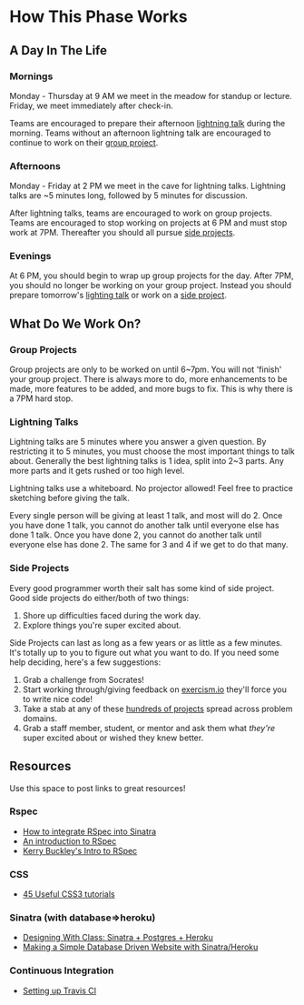 # How This Phase Works

## A Day In The Life

### Mornings
Monday - Thursday at 9 AM we meet in the meadow for standup or lecture. Friday, we
meet immediately after check-in.

Teams are encouraged to prepare their afternoon [lightning
talk](#lightning-talks) during the morning. Teams without an afternoon lightning
talk are encouraged to continue to work on their [group project](#group-projects).

### Afternoons
Monday - Friday at 2 PM we meet in the cave for lightning talks. Lightning talks
are ~5 minutes long, followed by 5 minutes for discussion.

After lightning talks, teams are encouraged to work on group projects. Teams are
encouraged to stop working on projects at 6 PM and must stop work at 7PM. Thereafter
you should all pursue [side projects](#side-projects).

### Evenings
At 6 PM, you should begin to wrap up group projects for the day.  After 7PM, you
should no longer be working on your group project. Instead you should prepare
tomorrow's [lighting talk](#lightning-talks) or work on a [side project](#side-projects).

## What Do We Work On?

### Group Projects
Group projects are only to be worked on until 6~7pm. You will not 'finish' your
group project. There is always more to do, more enhancements to be made, more
features to be added, and more bugs to fix. This is why there is a 7PM hard
stop.

### Lightning Talks
Lightning talks are 5 minutes where you answer a given question. By restricting
it to 5 minutes, you must choose the most important things to talk about.
Generally the best lightning talks is 1 idea, split into 2~3 parts. Any more
parts and it gets rushed or too high level.

Lightning talks use a whiteboard. No projector allowed! Feel free to practice
sketching before giving the talk.

Every single person will be giving at least 1 talk, and most will do 2. Once you
have done 1 talk, you cannot do another talk until everyone else has done 1
talk. Once you have done 2, you cannot do another talk until everyone else has
done 2. The same for 3 and 4 if we get to do that many.

### Side Projects
Every good programmer worth their salt has some kind of side project. Good side
projects do either/both of two things:

1. Shore up difficulties faced during the work day.
2. Explore things you're super excited about.

Side Projects can last as long as a few years or as little as a few minutes.
It's totally up to you to figure out what you want to do. If you need some help
deciding, here's a few suggestions:

1. Grab a challenge from Socrates!
2. Start working through/giving feedback on [exercism.io](http://exercism.io)
   they'll force you to write nice code!
3. Take a stab at any of these [hundreds of
   projects](https://github.com/thekarangoel/Projects) spread across problem
   domains.
4. Grab a staff member, student, or mentor and ask them what *they're* super
   excited about or wished they knew better.

## Resources

Use this space to post links to great resources!

### Rspec
* [How to integrate RSpec into Sinatra](http://net.tutsplus.com/tutorials/ruby/how-to-integrate-rspec-into-a-sinatra-app/)
* [An introduction to RSpec](http://blog.teamtreehouse.com/an-introduction-to-rspec)
* [Kerry Buckley's Intro to RSpec](http://kerryb.github.io/iprug-rspec-presentation/#1)

### CSS
* [45 Useful CSS3 tutorials](http://www.1stwebdesigner.com/css/45-useful-css3-tutorials-and-techniques/)

### Sinatra (with database=>heroku)
* [Designing With Class: Sinatra + Postgres + Heroku](http://mherman.org/blog/2013/06/08/designing-with-class-sinatra-plus-postgresql-plus-heroku/)
* [Making a Simple Database Driven Website with Sinatra/Heroku](http://samuelstern.wordpress.com/2012/11/28/making-a-simple-database-driven-website-with-sinatra-and-heroku/)

### Continuous Integration
* [Setting up Travis CI](https://gist.github.com/ndelage/5593921)
